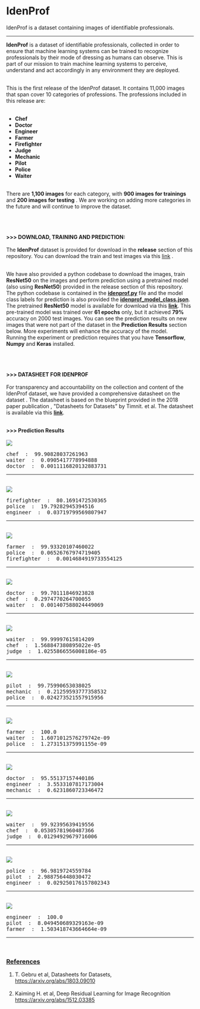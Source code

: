 # IdenProf
IdenProf is a dataset containing images of identifiable professionals.
<hr>
<b>IdenProf</b> is a dataset of identifiable professionals, collected in order to ensure that machine learning systems can be trained
 to recognize professionals by their mode of dressing as humans can observe. This is part of our mission to train machine learning systems to 
  perceive, understand and act accordingly in any environment they are deployed. <br><br>

  This is the first release of the IdenProf dataset. It contains 11,000 images that span cover 10 categories of professions. The professions 
  included in this release are: <br><br>

  - <b> Chef </b> <br>
  - <b> Doctor </b> <br>
  - <b> Engineer </b> <br>
  - <b> Farmer </b> <br>
  - <b> Firefighter </b> <br>
  - <b> Judge </b> <br>
  - <b> Mechanic </b> <br>
  - <b> Pilot </b> <br>
  - <b> Police </b> <br>
  - <b> Waiter </b> <br> <br>

  There are <b>1,100 images</b> for each category, with <b>900 images for trainings </b> and <b>200 images for testing</b> . We are working on adding more
   categories in the future and will continue to improve the dataset.
  <br><br> <br> <br>

  <b>>>> DOWNLOAD, TRAINING AND PREDICTION: </b> <br><br>
 The <b>IdenProf</b> dataset is provided for download in the <b>release</b> section of this repository.
 You can download the train and test images via this <a href="https://github.com/OlafenwaMoses/IdenProf/releases/" >link</a> . <br><br>

 We have also provided a python codebase to download the images, train <b>ResNet50</b> on the images
  and perform prediction using a pretrained model (also using <b>ResNet50</b>) provided in the release section of this repository.
  The python codebase is contained in the <b><a href="idenprof.py" >idenprof.py</a></b> file and the model class labels for prediction is also provided the 
  <b><a href="idenprof_model_class.json" >idenprof_model_class.json</a></b>. The pretrained <b>ResNet50</b> model is available for download via this 
  <b><a href="https://github.com/OlafenwaMoses/IdenProf/releases/download/v1.0/idenprof_061-0.7933.h5" >link</a></b>. This pre-trained model was trained over **61 epochs** only, but it achieved **79%** accuracy on 2000 test images. You can see the prediction results on new images that were not part of the dataset in the **Prediction Results** section below. More experiments will enhance the accuracy of the model.
<br>
Running the experiment or prediction requires that you have **Tensorflow**, **Numpy** and **Keras** installed.
<br><br> <br> <br>

  <b>>>> DATASHEET FOR IDENPROF</b> <br><br>
  For transparency and accountability on the collection and content of the IdenProf dataset, we have provided a comprehensive
   datasheet on the dataset . The datasheet is based on the blueprint provided in the 2018 paper publication , "Datasheets for Datasets" by Timnit. et al.
    The datasheet is available via this <b><a href="idenprof-datasheet.pdf" >link</a></b>. <br><br>

<b>>>> Prediction Results</b> <br><br>
  <img src="test-images/1.jpg" />
<pre>
chef  :  99.90828037261963
waiter  :  0.0905417778994888
doctor  :  0.0011116820132883731
</pre>

<hr>
<br>
<img src="test-images/2.jpg" />
<pre>
firefighter  :  80.1691472530365
police  :  19.79282945394516
engineer  :  0.03719799569807947
</pre>

<hr>
<br>

<img src="test-images/3.jpg" />
<pre>
farmer  :  99.93320107460022
police  :  0.06526767974719405
firefighter  :  0.0014684919733554125
</pre>

<hr>
<br>

<img src="test-images/4.jpg" />
<pre>
doctor  :  99.70111846923828
chef  :  0.2974770264700055
waiter  :  0.001407588024449069
</pre>

<hr>
<br>

<img src="test-images/5.jpg" />
<pre>
waiter  :  99.99997615814209
chef  :  1.568847380895022e-05
judge  :  1.0255866556008186e-05
</pre>

<hr>
<br>

<img src="test-images/6.jpg" />
<pre>
pilot  :  99.75990653038025
mechanic  :  0.21259593777358532
police  :  0.024273521557915956
</pre>

<hr>
<br>

<img src="test-images/7.jpeg" />
<pre>
farmer  :  100.0
waiter  :  1.6071012576279742e-09
police  :  1.273151375991155e-09
</pre>

<hr>
<br>

<img src="test-images/8.jpg" />
<pre>
doctor  :  95.55137157440186
engineer  :  3.5533107817173004
mechanic  :  0.6231860723346472
</pre>

<hr>
<br>

<img src="test-images/9.jpg" />
<pre>
waiter  :  99.92395639419556
chef  :  0.05305781960487366
judge  :  0.01294929679716006
</pre>

<hr>
<br>

<img src="test-images/10.jpg" />
<pre>
police  :  96.9819724559784
pilot  :  2.988756448030472
engineer  :  0.029250176157802343
</pre>

<hr>
<br>

<img src="test-images/11.jpg" />
<pre>
engineer  :  100.0
pilot  :  8.049450689329163e-09
farmer  :  1.503418743664664e-09
</pre>

<hr>

<br>

<h3><b><u>References</u></b></h3>

 1. T. Gebru et al, Datasheets for Datasets, <br>
 <a href="https://arxiv.org/abs/1803.09010" >https://arxiv.org/abs/1803.09010</a> <br><br>
 2. Kaiming H. et al, Deep Residual Learning for Image Recognition <br>
 <a href="https://arxiv.org/abs/1512.03385" >https://arxiv.org/abs/1512.03385</a> <br><br>
